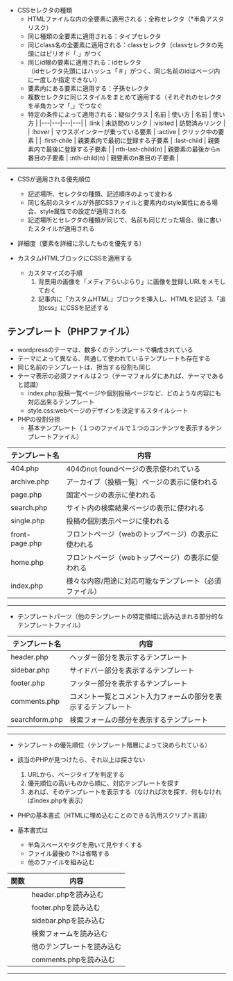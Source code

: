 ﻿   - CSSセレクタの種類
      - HTMLファイルな内の全要素に適用される：全称セレクタ（*半角アスタリスク）
      - 同じ種類の全要素に適用される：タイプセレクタ
      - 同じclass名の全要素に適用される：classセレクタ（classセレクタの先頭にはピリオド「.」がつく
      - 同じid眼の要素に適用される：idセレクタ  
       （idセレクタ先頭にはハッシュ「＃」がつく、同じ名前のidはページ内に一度しか指定できない）
      - 要素内にある要素に適用する：子孫セレクタ
      - 複数セレクタに同じスタイルをまとめて適用する（それぞれのセレクタを半角カンマ「,」でつなぐ
      - 特定の条件によって適用される：疑似クラス
| 名前 | 使い方 | 名前 | 使い方 |
|---|---|---|---|
| :link | 未訪問のリンク | :visited | 訪問済みリンク |
| :hover | マウスポインターが乗っている要素 | :active | クリック中の要素 |
| :first-chile | 親要素内で最初に登録する子要素 | :last-child | 親要素内で最後に登録する子要素 |
| nth-last-child(n) | 親要素の最後からn番目の子要素 | :nth-child(n) | 親要素のn番目の子要素 |

---

   - CSSが適用される優先順位
      - 記述場所、セレクタの種類、記述順序のよって変わる
      - 同じ名前のスタイルが外部CSSファイルと要素内のstyle属性にある場合、style属性での設定が適用される
      - 記述場所とセレクタの種類が同じで、名前も同じだった場合、後に書いたスタイルが適用される
 
   - 詳細度（要素を詳細に示したものを優先する）

   - カスタムHTMLブロックにCSSを適用する
      - カスタマイズの手順
         1. 背景用の画像を「メディアらいぶらり」に画像を登録しURLをメモしておく
         2. 記事内に「カスタムHTML」ブロックを挿入し、HTMLを記述
         3.「追加css」にCSSを記述する

## テンプレート（PHPファイル）
   - wordpressのテーマは、数多くのテンプレートで構成されている
   - テーマによって異なる、共通して使われているテンプレートも存在する
   - 同じ名前のテンプレートは、担当する役割も同じ
   - テーマ表示の必須ファイルは２つ（テーマフォルダにあれば、テーマであると認識）
      - index.php:投稿一覧ページや個別投稿ページなど、どのような内容にも対応出来るテンプレート
      - style.css:webページのデザインを決定するスタイルシート
   - PHPの役割分担
      - 基本テンプレート（１つのファイルで１つのコンテンツを表示するテンプレートファイル）

| テンプレート名 | 内容 | 
|---|---|
| 404.php | 404のnot foundページの表示使われている | 
| archive.php | アーカイブ（投稿一覧）ページの表示に使われる |
| page.php | 固定ページの表示に使われる |
| search.php | サイト内の検索結果ページの表示に使われる |
| single.php | 投稿の個別表示ページに使われる |
| front-page.php | フロントページ（webのトップページ）の表示に使われる |
| home.php | フロントページ（webトップページ）の表示に使われる |
| index.php | 様々な内容/用途に対応可能なテンプレート（必須ファイル）|

---

   - テンプレートパーツ（他のテンプレートの特定領域に読み込まれる部分的なテンプレートファイル）       

| テンプレート名 | 内容 | 
|---|---|
| header.php | ヘッダー部分を表示するテンプレート | 
| sidebar.php | サイドバー部分を表示するテンプレート |
| footer.php | フッター部分を表示するテンプレート |
| comments.php | コメント一覧とコメント入力フォームの部分を表示するテンプレート |
| searchform.php | 検索フォームの部分を表示するテンプレート |

---

   - テンプレートの優先順位（テンプレート階層によって決められている）
   - 該当のPHPが見つけたら、それ以上は探さない
      1. URLから、ページタイプを判定する
      2. 優先順位の高いものから順に、対応テンプレートを探す
      3. あれば、そのテンプレートを表示する（なければ次を探す、何もなければindex.phpを表示）

   - PHPの基本書式（HTMLに埋め込むことのできる汎用スクリプト言語）
   - 基本書式は <?php……?>
      - 半角スペースやタグを用いて見やすくする
      - ファイル最後の ?>は省略する
      - 他のファイルを組み込む

| 関数 | 内容 | 
|---|---|
| <?php get_header();?> | header.phpを読み込む | 
| <?php get_footer();?> | footer.phpを読み込む |
| <?php get_sidebar();?> | sidebar.phpを読み込む |
| <?php get_search_form();?> | 検索フォームを読み込む |
| <?php get_template_part();?> | 他のテンプレートを読み込む |
| <?php comments_template();?> | comments.phpを読み込む |

---






















